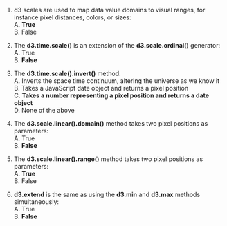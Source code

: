 1. d3 scales are used to map data value domains to visual ranges, for instance pixel distances, colors, or sizes:    
    A. **True**    
    B. False    

1. The **d3.time.scale()** is an extension of the **d3.scale.ordinal()** generator:    
     A. True    
     B. **False**

2. The **d3.time.scale().invert()** method:    
    A. Inverts the space time continuum, altering the universe as we know it    
    B. Takes a JavaScript date object and returns a pixel position    
    C. **Takes a number representing a pixel position and returns a date object**    
    D. None of the above    

3. The **d3.scale.linear().domain()** method takes two pixel positions as parameters:    
    A. True    
    B. **False**    

4. The **d3.scale.linear().range()** method takes two pixel positions as parameters:    
    A. **True**    
    B. False    

5. **d3.extend** is the same as using the **d3.min** and **d3.max** methods simultaneously:    
    A. True    
    B. **False**    
